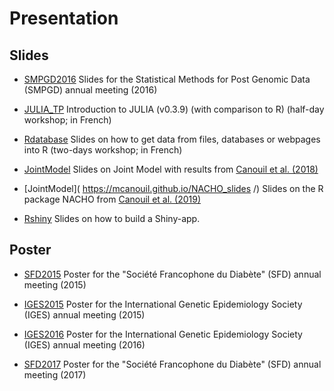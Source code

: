Presentation
============

## Slides

* [SMPGD2016](https://github.com/mcanouil/PRESENTATION/tree/master/SMPGD2016) Slides for the Statistical Methods for Post Genomic Data (SMPGD) annual meeting (2016)

* [JULIA_TP](https://github.com/mcanouil/PRESENTATION/tree/master/julia_tp) Introduction to JULIA (v0.3.9) (with comparison to R) (half-day workshop; in French)

* [Rdatabase](https://mcanouil.github.io/rdatabase/) Slides on how to get data from files, databases or webpages into R (two-days workshop; in French)

* [JointModel]( https://mcanouil.github.io/joint_model/) Slides on Joint Model with results from [Canouil et al. (2018)](https://doi.org/10.3389/fgene.2018.00210)

* [JointModel]( https://mcanouil.github.io/NACHO_slides
/) Slides on the R package NACHO from [Canouil et al. (2019)](https://doi.org/10.1093/bioinformatics/btz647)

* [Rshiny](https://mcanouil.github.io/rshiny/) Slides on how to build a Shiny-app.


## Poster

* [SFD2015](https://github.com/mcanouil/PRESENTATION/tree/master/SFD2015) Poster for the "Société Francophone du Diabète" (SFD) annual meeting (2015)

* [IGES2015](https://github.com/mcanouil/PRESENTATION/tree/master/IGES2015) Poster for the International Genetic Epidemiology Society (IGES) annual meeting (2015)

* [IGES2016](https://github.com/mcanouil/PRESENTATION/tree/master/IGES2016) Poster for the International Genetic Epidemiology Society (IGES) annual meeting (2016)

* [SFD2017](https://github.com/mcanouil/PRESENTATION/tree/master/SFD2017) Poster for the "Société Francophone du Diabète" (SFD) annual meeting (2017)
